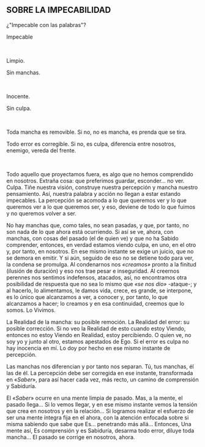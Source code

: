 ## SOBRE LA IMPECABILIDAD

¿"Impecable con las palabras"?

Impecable

</br>

Limpio.

Sin manchas.

</br>

Inocente.

Sin culpa.

</br>

Toda mancha es removible. Si no, no es mancha, 
es prenda que se tira.

Todo error es corregible. Si no, es culpa, diferencia entre nosotros, enemigo, vereda del frente.

</br>


Todo aquello que proyectamos fuera, es algo que no hemos comprendido en nosotros.
Extraña cosa: que preferimos guardar, esconder… no ver. Culpa. Tiñe nuestra visión, construye nuestra percepción y mancha nuestro pensamiento.
Así, nuestra palabra y acción no llegan a estar estando impecables. La percepción se acomoda a lo que queremos ver y lo que queremos ver a lo que queremos ser, y eso, deviene de todo lo que fuimos y no queremos volver a ser.

No hay manchas que, como tales, no sean pasadas, y que, por tanto, no son nada de lo que ahora está ocurriendo.
Si así se ve, ahora, con manchas, con cosas del pasado (el de quien ve) y que no ha Sabido comprender, entonces, en verdad estamos viendo culpa, en uno, en el otro y, por tanto, en nosotros. En ese mismo instante se exige un juicio, que no se demora en emitir. Y si aún, seguido de eso no se detiene todo para ver, la condena se promulga.
Al condenarnos nos _«creamos»_ pronto a la finitud (ilusión de duración) y eso nos trae pesar e inseguridad.
Al creernos perennes nos sentimos indefensos, atacados, así, no encontramos otra posibilidad de respuesta que no sea lo mismo que _«se nos dio»_ -ataque-; y al hacerlo, lo alimentamos, le damos vida, crece, es grande, se interpone, es lo único que alcanzamos a ver, a conocer y, por tanto, lo que alcanzamos a hacer; lo creamos y en esa continuidad, creemos que lo somos. Lo Vivimos.

La Realidad de la mancha: su posible remoción.
La Realidad del error: su posible corrección.
Si no veo la Realidad de esto cuando estoy Viendo, entonces no estoy Viendo en Realidad, estoy percibiendo. O quien ve, no soy yo y junto al otro, estamos apestados de Ego.
Si el error es culpa no hay inocencia en mí. Lo doy por hecho en ese mismo instante de percepción.

Las manchas nos diferencian y por tanto nos separan. Tú, tus manchas, él las de él.
La percepción debe ser corregida en ese instante, transformada en «_Saber_», para así hacer cada vez, más recto, un camino de comprensión y Sabiduría.

El _«Saber_» ocurre en una mente limpia de pasado.
Mas, a la mente, el pasado llega…
Si lo vemos llegar, y en ese mismo instante vemos la tensión que crea en nosotros y en la relación…
Si logramos realizar el esfuerzo de ser una mente íntegra fija en el ahora, con la atención enfocada sobre si misma sabiendo que sabe que Es… penetrando más allá…
Entonces, Una mente así, Es comprensión y es Sabiduría, desarma todo error, diluye toda mancha…
El pasado se corrige en nosotros, ahora.